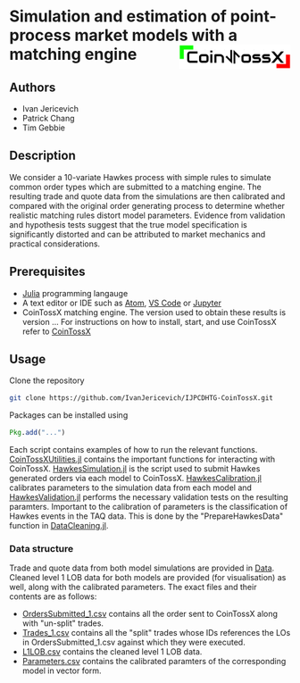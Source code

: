 # Simulation and estimation of point-process market models with a matching engine <img align="right" width="200" src="Figures/CoinTossXLogo.PNG">

## Authors
* Ivan Jericevich
* Patrick Chang
* Tim Gebbie

## Description
We consider a 10-variate Hawkes process with simple rules to simulate common order types which are submitted to a matching engine. The resulting trade and quote data from the simulations are then calibrated and compared with the original order generating process to determine whether realistic matching rules distort model parameters. Evidence from validation and hypothesis tests suggest that the true model specification is significantly distorted and can be attributed to market mechanics and practical considerations.

## Prerequisites
* [Julia](https://julialang.org) programming langauge
* A text editor or IDE such as [Atom](https://flight-manual.atom.io/getting-started/sections/installing-atom/), [VS Code](https://code.visualstudio.com/download) or [Jupyter](https://jupyter.org/install)
* CoinTossX matching engine. The version used to obtain these results is version ... For instructions on how to install, start, and use CoinTossX refer to [CoinTossX](https://github.com/dharmeshsing/CoinTossX)

## Usage
Clone the repository
```sh
git clone https://github.com/IvanJericevich/IJPCDHTG-CoinTossX.git
```
Packages can be installed using
```julia
Pkg.add("...")
```
Each script contains examples of how to run the relevant functions. [CoinTossXUtilities.jl](Scripts/CoinTossXUtilities.jl) contains the important functions for interacting with CoinTossX. [HawkesSimulation.jl](Scripts/HawkesSimulation.jl) is the script used to submit Hawkes generated orders via each model to CoinTossX. [HawkesCalibration.jl](Scripts/HawkesCalibration.jl) calibrates parameters to the simulation data from each model and [HawkesValidation.jl](Scripts/HawkesValidation.jl) performs the necessary validation tests on the resulting paramters. Important to the calibration of parameters is the classification of Hawkes events in the TAQ data. This is done by the "PrepareHawkesData" function in [DataCleaning.jl](Scripts/DataCleaning.jl).

### Data structure
Trade and quote data from both model simulations are provided in [Data](Data). Cleaned level 1 LOB data for both models are provided (for visualisation) as well, along with the calibrated parameters. The exact files and their contents are as follows:
* [OrdersSubmitted_1.csv](Data/Model1/OrdersSubmitted_1.csv) contains all the order sent to CoinTossX along with "un-split" trades.
* [Trades_1.csv](Data/Model1/Trades_1.csv) contains all the "split" trades whose IDs references the LOs in OrdersSubmitted_1.csv against which they were executed.
* [L1LOB.csv](Data/Model1/L1LOB.csv) contains the cleaned level 1 LOB data.
* [Parameters.csv](Data/Model1/Parameters.csv) contains the calibrated paramters of the corresponding model in vector form.
